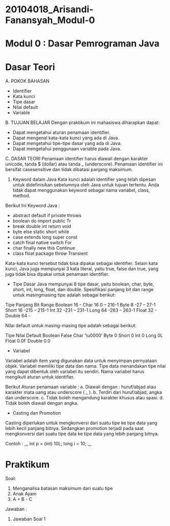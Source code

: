 # 20104018_Arisandi-Fanansyah_Modul-0
# Modul 0 : Dasar Pemrograman Java

# Dasar Teori
A. POKOK BAHASAN
 - Identifier
 - Kata kunci
 - Tipe dasar
 - Nilai default
 - Variable

B. TUJUAN BELAJAR
  Dengan praktikum ini mahasiswa diharapkan dapat:
 - Dapat mengetahui aturan penamaan identifier.
 - Dapat mengenal kata-kata kunci yang ada di Java.
 - Dapat mengetahui tipe-tipe dasar yang ada di Java.
 - Dapat mengetahui penggunaan variable pada Java.

C. DASAR TEORI
 Penamaan identifier harus diawali dengan karakter unicode, tanda $ (dollar) atau tanda _ (underscore). Penamaan identifier ini bersifat casesensitive dan tidak dibatasi panjang maksimum.
 1. Keyword dalam Java
  Kata kunci adalah identifier yang telah dipesan untuk didefinisikan sebelumnya oleh Java untuk tujuan tertentu. Anda tidak dapat menggunakan keyword sebagai nama variabel, class, method.
  
Berikut Ini Keyword Java :
 - abstract default if      private throws
 - boolean  do      import  public  Tr
 - break    double  int     return  void
 - byte     else    static  short   while
 - case     extends long    super   const
 - catch    final   native  switch  For
 - char     finally new     this    Continue
 - class    float   package throw   Transient
  
  Kata-kata kunci tersebut tidak bisa dipakai sebagai identifier. Selain kata kunci, Java juga mempunyai 3 kata literal, yaitu true, false dan true, yang juga tidak bisa dipakai untuk penamaan identifier.
  
- Tipe Dasar
  Java mempunyai 8 tipe dasar, yaitu boolean, char, byte, short, int, long, float, dan double. Spesifikasi panjang bit dan range untuk masingmasing tipe adalah sebagai berikut:
  
Tipe      Panjang Bit   Range
Boolean       16          -
Char          16       0 – 216-1
Byte           8      -27 – 27-1
Short         16     -215 – 215-1
Int           32     -231 – 231-1
Long          64     -263 – 263-1
Float         32          -
Double        64          -

  Nilai default untuk masing-masing tipe adalah sebagai berikut:
  
Tipe      Nilai Default
Boolean       False
Char         ‘\u0000’
Byte             0
Short            0
Int              0
Long             0L
Float           0.0F
Double          0.0

- Variabel

 Variabel adalah item yang digunakan data untuk menyimpan pernyataan objek. Variabel memiliki tipe data dan nama. Tipe data menandakan tipe nilai yang dapat dibentuk oleh variabel itu sendiri. Nama variabel harus mengikuti aturan untuk identifier.

 Berikut Aturan penamaan variable :
a. Diawali dengan : huruf/abjad atau karakter mata uang atau underscore ( _ ).
b. Terdiri dari huruf/abjad, angka dan underscore.
c. Tidak boleh mengandung karakter khusus atau spasi.
d. Tidak boleh diawali dengan angka.

- Casting dan Promotion

 Casting diperlukan untuk mengkonversi dari suatu tipe ke tipe data yang lebih kecil panjang bitnya. Sedangkan promotion terjadi pada saat mengkonversi dari suatu tipe data ke tipe data yang lebih panjang bitnya.

Contoh :
,,,
int p = (int) 10L;
long i = 10;
,,,
# Praktikum
 Soal:
  1. Menganalisa batasan maksimum dari suatu tipe
  2. Anak Ayam
  3. A + B - C
 
 Jawaban :
  1. Jawaban Soal 1
